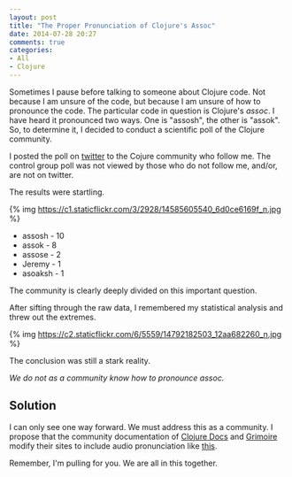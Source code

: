 ```yaml
---
layout: post
title: "The Proper Pronunciation of Clojure's Assoc"
date: 2014-07-28 20:27
comments: true
categories:
- All
- Clojure
---
```


Sometimes I pause before talking to someone about Clojure code. Not because I am unsure of the code, but because I am unsure of
how to pronounce the code.  The particular code in question is
Clojure's _assoc_.  I have heard it pronounced two ways. One is
"assosh", the other is "assok".  So, to determine it, I decided to conduct a
scientific poll of the Clojure community.

I posted the poll on
[twitter](https://twitter.com/gigasquid/status/493891057906896896) to
the Cojure community who follow me.  The control group poll was not viewed
by those who do not follow me, and/or, are not on twitter.

The results were startling.

{% img https://c1.staticflickr.com/3/2928/14585605540_6d0ce6169f_n.jpg %}

* assosh - 10
* assok  - 8
* assose - 2
* Jeremy - 1
* asoaksh - 1

The community is clearly deeply divided on this important question.

After sifting through the raw data, I remembered my statistical analysis and threw out the extremes.

{% img https://c2.staticflickr.com/6/5559/14792182503_12aa682260_n.jpg %}


The conclusion was still a stark reality.

*We do not as a community know how to pronounce assoc.*


## Solution

I can only see one way forward.  We must address this as a community.
I propose that the community documentation of [Clojure Docs](http://clojuredocs.org/)
and [Grimoire](http://grimoire.arrdem.com/) modify their sites to include audio pronunciation like [this](http://www.macmillandictionary.com/us/media/british/uk_pron/l/lla/llama/llama_British_English_pronunciation.mp3).

Remember, I'm pulling for you.  We are all in this together.

